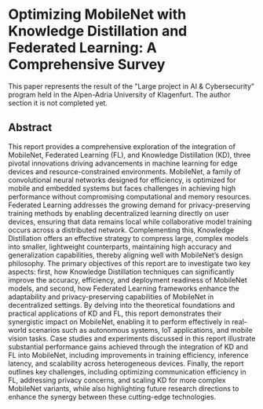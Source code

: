 # Optimizing MobileNet with Knowledge Distillation and Federated Learning: A Comprehensive Survey

This paper represents the result of the "Large project in AI & Cybersecurity" program held in the Alpen-Adria University of Klagenfurt. The author section it is not completed yet.

## Abstract 
This report provides a comprehensive exploration of the integration of MobileNet, Federated Learning (FL), and Knowledge Distillation (KD), three pivotal innovations driving advancements in machine learning for edge devices and resource-constrained environments. MobileNet, a family of convolutional neural networks designed for efficiency, is optimized for mobile and embedded systems but faces challenges in achieving high performance without compromising computational and memory resources. 
Federated Learning addresses the growing demand for privacy-preserving training methods by enabling decentralized learning directly on user devices, ensuring that data remains local while collaborative model training occurs across a distributed network. Complementing this, Knowledge Distillation offers an effective strategy to compress large, complex models into smaller, lightweight counterparts, maintaining high accuracy and generalization capabilities, thereby aligning well with MobileNet’s design philosophy.
The primary objectives of this report are to investigate two key aspects: first, how Knowledge Distillation techniques can significantly improve the accuracy, efficiency, and deployment readiness of MobileNet models, and second, how Federated Learning frameworks enhance the adaptability and privacy-preserving capabilities of MobileNet in decentralized settings. By delving into the theoretical foundations and practical applications of KD and FL, this report demonstrates their synergistic impact on MobileNet, enabling it to
perform effectively in real-world scenarios such as autonomous systems, IoT applications, and mobile vision tasks. Case studies and experiments discussed in this report illustrate substantial performance gains achieved through the integration of KD and FL into MobileNet, including improvements in training efficiency, inference latency, and scalability across heterogeneous devices. Finally, the report outlines key challenges, including optimizing communication efficiency in FL, addressing privacy concerns, and scaling KD for more complex MobileNet variants, while also highlighting future research directions to enhance the synergy between these cutting-edge technologies.
